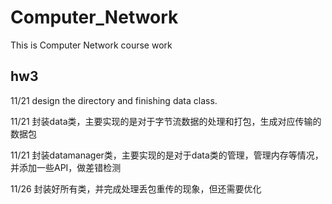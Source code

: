 # Computer_Network
This is Computer Network course work

## hw3

11/21   design the directory and finishing data class.

11/21   封装data类，主要实现的是对于字节流数据的处理和打包，生成对应传输的数据包

11/21   封装datamanager类，主要实现的是对于data类的管理，管理内存等情况，并添加一些API，做差错检测

11/26   封装好所有类，并完成处理丢包重传的现象，但还需要优化